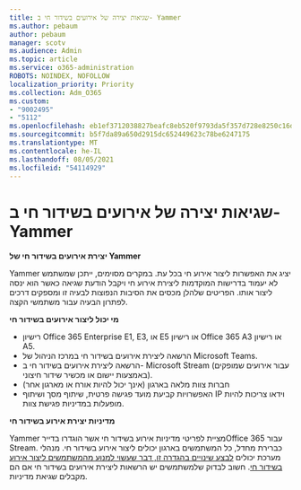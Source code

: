 ```yaml
---
title: שגיאות יצירה של אירועים בשידור חי ב- Yammer
ms.author: pebaum
author: pebaum
manager: scotv
ms.audience: Admin
ms.topic: article
ms.service: o365-administration
ROBOTS: NOINDEX, NOFOLLOW
localization_priority: Priority
ms.collection: Adm_O365
ms.custom:
- "9002495"
- "5112"
ms.openlocfilehash: eb1ef3712038827beafc8eb520f9793da5f357d728e8250c16d88a99b8b5fe20
ms.sourcegitcommit: b5f7da89a650d2915dc652449623c78be6247175
ms.translationtype: MT
ms.contentlocale: he-IL
ms.lasthandoff: 08/05/2021
ms.locfileid: "54114929"
---
```

# <a name="live-events-in-yammer-creation-errors"></a>שגיאות יצירה של אירועים בשידור חי ב- Yammer

**יצירת אירועים בשידור חי של Yammer**

Yammer יציג את האפשרות ליצור אירוע חי בכל עת. במקרים מסוימים, ייתכן שמשתמש לא יעמוד בדרישות המוקדמות ליצירת אירוע חי ויקבל הודעת שגיאה כאשר הוא ינסה ליצור אותו. הפריטים שלהלן מכסים את הסיבות הנפוצות לבעיה זו ומספקים דרכים לפתרון הבעיה עבור משתמשי הקצה.

**מי יכול ליצור אירועים בשידור חי**
- רישיון Office 365 Enterprise E1, E3, או E5 או רישיון Office 365 A3 או רישיון A5.
- הרשאה ליצירת אירועים בשידור חי במרכז הניהול של Microsoft Teams.
- הרשאה ליצירת אירועים בשידור חי ב- Microsoft Stream (עבור אירועים שמופקים באמצעות יישום או מכשיר שידור חיצוני).
- חברות צוות מלאה בארגון (אינך יכול להיות אורח או מארגון אחר)
- האפשרויות קביעת מועד פגישה פרטית, שיתוף מסך ושיתוף IP וידאו צריכות להיות מופעלות במדיניות פגישת צוות.

**מדיניות יצירת אירוע בשידור חי**

Yammer מציית לפריטי מדיניות אירוע בשידור חי אשר הוגדרו בדיירOffice 365 עבור Stream. כברירת מחדל, כל המשתמשים בארגון יכולים ליצור אירוע בשידור חי. מנהלי מערכת יכולים [לבצע שינויים בהגדרה זו, דבר שעשוי למנוע מהמשתמשים ליצור אירוע בשידור חי](https://docs.microsoft.com/stream/live-event-administration#enabling-and-restricting-users-to-creating). חשוב לבדוק שלמשתמשים יש הרשאות ליצירת אירועים בשידור חי אם הם מקבלים שגיאת מדיניות.
